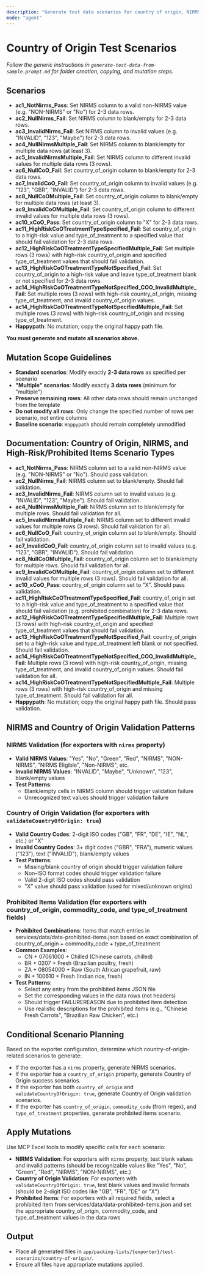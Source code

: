 ```yaml
---
description: "Generate test data scenarios for country of origin, NIRMS, and prohibited items validation in the country-of-origin folder. Strictly follow the scenario list and mutation instructions below."
mode: "agent"
---
```



# Country of Origin Test Scenarios

_Follow the generic instructions in `generate-test-data-from-sample.prompt.md` for folder creation, copying, and mutation steps._

## Scenarios

- **ac1_NotNirms_Pass**: Set NIRMS column to a valid non-NIRMS value (e.g. "NON-NIRMS" or "No") for 2-3 data rows.
- **ac2_NullNirms_Fail**: Set NIRMS column to blank/empty for 2-3 data rows.
- **ac3_InvalidNirms_Fail**: Set NIRMS column to invalid values (e.g. "INVALID", "123", "Maybe") for 2-3 data rows.
- **ac4_NullNirmsMultiple_Fail**: Set NIRMS column to blank/empty for multiple data rows (at least 3).
- **ac5_InvalidNirmsMultiple_Fail**: Set NIRMS column to different invalid values for multiple data rows (3 rows).
- **ac6_NullCoO_Fail**: Set country_of_origin column to blank/empty for 2-3 data rows.
- **ac7_InvalidCoO_Fail**: Set country_of_origin column to invalid values (e.g. "123", "GBR", "INVALID") for 2-3 data rows.
- **ac8_NullCoOMultiple_Fail**: Set country_of_origin column to blank/empty for multiple data rows (at least 3).
- **ac9_InvalidCoOMultiple_Fail**: Set country_of_origin column to different invalid values for multiple data rows (3 rows).
- **ac10_xCoO_Pass**: Set country_of_origin column to "X" for 2-3 data rows.
- **ac11_HighRiskCoOTreatmentTypeSpecified_Fail**: Set country_of_origin to a high-risk value and type_of_treatment to a specified value that should fail validation for 2-3 data rows.
- **ac12_HighRiskCoOTreatmentTypeSpecifiedMultiple_Fail**: Set multiple rows (3 rows) with high-risk country_of_origin and specified type_of_treatment values that should fail validation.
- **ac13_HighRiskCoOTreatmentTypeNotSpecified_Fail**: Set country_of_origin to a high-risk value and leave type_of_treatment blank or not specified for 2-3 data rows.
- **ac14_HighRiskCoOTreatmentTypeNotSpecified_COO_InvalidMultiple_Fail**: Set multiple rows (3 rows) with high-risk country_of_origin, missing type_of_treatment, and invalid country_of_origin values.
- **ac14_HighRiskCoOTreatmentTypeNotSpecifiedMultiple_Fail**: Set multiple rows (3 rows) with high-risk country_of_origin and missing type_of_treatment.
- **Happypath**: No mutation; copy the original happy path file.

**You must generate and mutate all scenarios above.**

## Mutation Scope Guidelines

- **Standard scenarios**: Modify exactly **2-3 data rows** as specified per scenario
- **"Multiple" scenarios**: Modify exactly **3 data rows** (minimum for "multiple")
- **Preserve remaining rows**: All other data rows should remain unchanged from the template
- **Do not modify all rows**: Only change the specified number of rows per scenario, not entire columns
- **Baseline scenario**: `Happypath` should remain completely unmodified


## Documentation: Country of Origin, NIRMS, and High-Risk/Prohibited Items Scenario Types

- **ac1_NotNirms_Pass**: NIRMS column set to a valid non-NIRMS value (e.g. "NON-NIRMS" or "No"). Should pass validation.
- **ac2_NullNirms_Fail**: NIRMS column set to blank/empty. Should fail validation.
- **ac3_InvalidNirms_Fail**: NIRMS column set to invalid values (e.g. "INVALID", "123", "Maybe"). Should fail validation.
- **ac4_NullNirmsMultiple_Fail**: NIRMS column set to blank/empty for multiple rows. Should fail validation for all.
- **ac5_InvalidNirmsMultiple_Fail**: NIRMS column set to different invalid values for multiple rows (3 rows). Should fail validation for all.
- **ac6_NullCoO_Fail**: country_of_origin column set to blank/empty. Should fail validation.
- **ac7_InvalidCoO_Fail**: country_of_origin column set to invalid values (e.g. "123", "GBR", "INVALID"). Should fail validation.
- **ac8_NullCoOMultiple_Fail**: country_of_origin column set to blank/empty for multiple rows. Should fail validation for all.
- **ac9_InvalidCoOMultiple_Fail**: country_of_origin column set to different invalid values for multiple rows (3 rows). Should fail validation for all.
- **ac10_xCoO_Pass**: country_of_origin column set to "X". Should pass validation.
- **ac11_HighRiskCoOTreatmentTypeSpecified_Fail**: country_of_origin set to a high-risk value and type_of_treatment to a specified value that should fail validation (e.g. prohibited combination) for 2-3 data rows.
- **ac12_HighRiskCoOTreatmentTypeSpecifiedMultiple_Fail**: Multiple rows (3 rows) with high-risk country_of_origin and specified type_of_treatment values that should fail validation.
- **ac13_HighRiskCoOTreatmentTypeNotSpecified_Fail**: country_of_origin set to a high-risk value and type_of_treatment left blank or not specified. Should fail validation.
- **ac14_HighRiskCoOTreatmentTypeNotSpecified_COO_InvalidMultiple_Fail**: Multiple rows (3 rows) with high-risk country_of_origin, missing type_of_treatment, and invalid country_of_origin values. Should fail validation for all.
- **ac14_HighRiskCoOTreatmentTypeNotSpecifiedMultiple_Fail**: Multiple rows (3 rows) with high-risk country_of_origin and missing type_of_treatment. Should fail validation for all.
- **Happypath**: No mutation; copy the original happy path file. Should pass validation.

## NIRMS and Country of Origin Validation Patterns

### NIRMS Validation (for exporters with `nirms` property)
- **Valid NIRMS Values**: "Yes", "No", "Green", "Red", "NIRMS", "NON-NIRMS", "NIRMS Eligible", "Non-NIRMS", etc.
- **Invalid NIRMS Values**: "INVALID", "Maybe", "Unknown", "123", blank/empty values
- **Test Patterns**: 
  - Blank/empty cells in NIRMS column should trigger validation failure
  - Unrecognized text values should trigger validation failure

### Country of Origin Validation (for exporters with `validateCountryOfOrigin: true`)
- **Valid Country Codes**: 2-digit ISO codes ("GB", "FR", "DE", "IE", "NL", etc.) or "X"
- **Invalid Country Codes**: 3+ digit codes ("GBR", "FRA"), numeric values ("123"), text ("INVALID"), blank/empty values
- **Test Patterns**:
  - Missing/blank country of origin should trigger validation failure
  - Non-ISO format codes should trigger validation failure
  - Valid 2-digit ISO codes should pass validation
  - "X" value should pass validation (used for mixed/unknown origins)

### Prohibited Items Validation (for exporters with country_of_origin, commodity_code, and type_of_treatment fields)

- **Prohibited Combinations**: Items that match entries in services/data/data-prohibited-items.json based on exact combination of country_of_origin + commodity_code + type_of_treatment
- **Common Examples**: 
  - CN + 07061000 + Chilled (Chinese carrots, chilled)
  - BR + 0207 + Fresh (Brazilian poultry, fresh)
  - ZA + 08054000 + Raw (South African grapefruit, raw)
  - IN + 100610 + Fresh (Indian rice, fresh)
- **Test Patterns**:
  - Select any entry from the prohibited items JSON file
  - Set the corresponding values in the data rows (not headers)
  - Should trigger FAILUREREASON due to prohibited item detection
  - Use realistic descriptions for the prohibited items (e.g., "Chinese Fresh Carrots", "Brazilian Raw Chicken", etc.)

## Conditional Scenario Planning

Based on the exporter configuration, determine which country-of-origin-related scenarios to generate:

- If the exporter has a `nirms` property, generate NIRMS scenarios.
- If the exporter has a `country_of_origin` property, generate Country of Origin success scenarios.
- If the exporter has both `country_of_origin` and `validateCountryOfOrigin: true`, generate Country of Origin validation scenarios.
- If the exporter has `country_of_origin`, `commodity_code` (from regex), and `type_of_treatment` properties, generate prohibited items scenario.

## Apply Mutations

Use MCP Excel tools to modify specific cells for each scenario:

- **NIRMS Validation**: For exporters with `nirms` property, test blank values and invalid patterns (should be recognizable values like "Yes", "No", "Green", "Red", "NIRMS", "NON-NIRMS", etc.)
- **Country of Origin Validation**: For exporters with `validateCountryOfOrigin: true`, test blank values and invalid formats (should be 2-digit ISO codes like "GB", "FR", "DE" or "X")
- **Prohibited Items**: For exporters with all required fields, select a prohibited item from services/data/data-prohibited-items.json and set the appropriate country_of_origin, commodity_code, and type_of_treatment values in the data rows

## Output
- Place all generated files in `app/packing-lists/{exporter}/test-scenarios/country-of-origin/`.
- Ensure all files have appropriate mutations applied.
